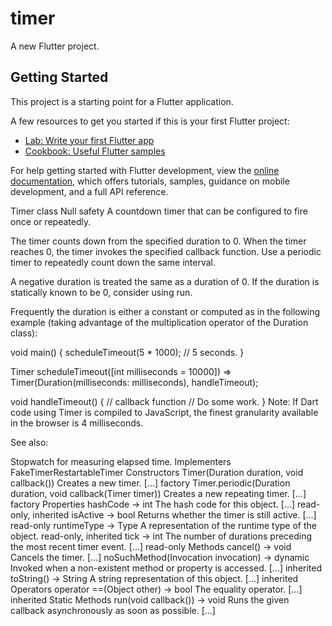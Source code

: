 # timer

A new Flutter project.

## Getting Started

This project is a starting point for a Flutter application.

A few resources to get you started if this is your first Flutter project:

- [Lab: Write your first Flutter app](https://docs.flutter.dev/get-started/codelab)
- [Cookbook: Useful Flutter samples](https://docs.flutter.dev/cookbook)

For help getting started with Flutter development, view the
[online documentation](https://docs.flutter.dev/), which offers tutorials,
samples, guidance on mobile development, and a full API reference.

Timer class Null safety
A countdown timer that can be configured to fire once or repeatedly.

The timer counts down from the specified duration to 0. When the timer reaches 0, the timer invokes the specified callback function. Use a periodic timer to repeatedly count down the same interval.

A negative duration is treated the same as a duration of 0. If the duration is statically known to be 0, consider using run.

Frequently the duration is either a constant or computed as in the following example (taking advantage of the multiplication operator of the Duration class):

void main() {
  scheduleTimeout(5 * 1000); // 5 seconds.
}

Timer scheduleTimeout([int milliseconds = 10000]) =>
    Timer(Duration(milliseconds: milliseconds), handleTimeout);

void handleTimeout() {  // callback function
  // Do some work.
}
Note: If Dart code using Timer is compiled to JavaScript, the finest granularity available in the browser is 4 milliseconds.

See also:

Stopwatch for measuring elapsed time.
Implementers
FakeTimerRestartableTimer
Constructors
Timer(Duration duration, void callback())
Creates a new timer. [...]
factory
Timer.periodic(Duration duration, void callback(Timer timer))
Creates a new repeating timer. [...]
factory
Properties
hashCode → int
The hash code for this object. [...]
read-only, inherited
isActive → bool
Returns whether the timer is still active. [...]
read-only
runtimeType → Type
A representation of the runtime type of the object.
read-only, inherited
tick → int
The number of durations preceding the most recent timer event. [...]
read-only
Methods
cancel() → void
Cancels the timer. [...]
noSuchMethod(Invocation invocation) → dynamic
Invoked when a non-existent method or property is accessed. [...]
inherited
toString() → String
A string representation of this object. [...]
inherited
Operators
operator ==(Object other) → bool
The equality operator. [...]
inherited
Static Methods
run(void callback()) → void
Runs the given callback asynchronously as soon as possible. [...]
